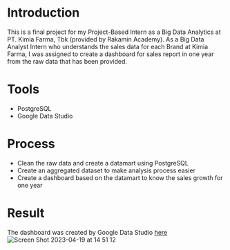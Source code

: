 # Introduction

This is a final project for my Project-Based Intern as a Big Data Analytics at PT. Kimia Farma, Tbk (provided by Rakamin Academy). As a Big Data Analyst Intern who understands the sales data for each Brand at Kimia Farma, I was assigned to create a dashboard for sales report in one year from the raw data that has been provided.  

# Tools
- PostgreSQL
- Google Data Studio

# Process
- Clean the raw data and create a datamart using PostgreSQL
- Create an aggregated dataset to make analysis process easier
- Create a dashboard based on the datamart to know the sales growth for one year

# Result
The dashboard was created by Google Data Studio [here](https://lookerstudio.google.com/reporting/461e90ed-4ef9-4644-8f1b-d86a3e9c5805)
![Screen Shot 2023-04-19 at 14 51 12](https://user-images.githubusercontent.com/122350261/233009314-ca7d15ab-b271-4043-82cc-b3e78265af97.png)
